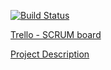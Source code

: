 [![Build Status](https://travis-ci.org/ITB5-TeamC/nefarious-octo-kidney.svg?branch=dev)](https://travis-ci.org/ITB5-TeamC/nefarious-octo-kidney)

[Trello - SCRUM board](https://trello.com/b/FjAcj2VK/sport)

[Project Description](https://homepages.fhv.at/tf/EC/projekt.html)